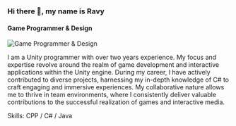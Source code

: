 ### Hi there 👋, my name is Ravy
#### Game Programmer & Design
![Game Programmer & Design](https://i.redd.it/a3ftzqi7ide71.png)

I am a Unity programmer with over two years experience. My focus and expertise revolve around the realm of game development and interactive applications within the Unity engine. During my career, I have actively contributed to diverse projects, harnessing my in-depth knowledge of C# to craft engaging and immersive experiences. My collaborative nature allows me to thrive in team environments, where I consistently deliver valuable contributions to the successful realization of games and interactive media.

Skills: CPP / C# / Java





